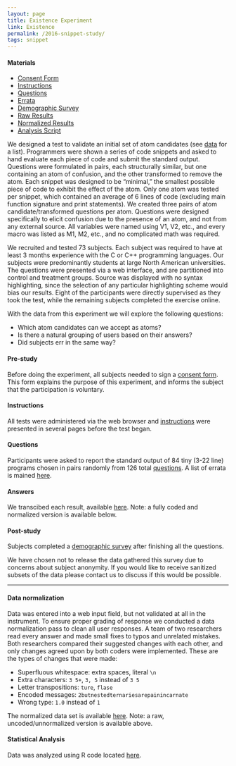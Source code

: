 ```yaml
---
layout: page
title: Existence Experiment
link: Existence
permalink: /2016-snippet-study/
tags: snippet
---
```


<div class="toc">
  <h4 class="toc-title">Materials</h4>
  <ul>
    <li><a href="consent.pdf">Consent Form</a></li>
    <li><a href="instruction-pages">Instructions</a></li>
    <li><a href="questions">Questions</a></li>
    <li><a href="errata">Errata</a></li>
    <li><a href="survey.pdf">Demographic Survey</a></li>
    <li><a href="results_raw.csv">Raw Results</a></li>
    <li><a href="results_normalized.csv">Normalized Results</a></li>
    <li><a href="https://github.com/dgopstein/atoms-of-confusion/blob/master/snippet_study/results.R">Analysis Script</a></li>
  </ul>
</div>

We designed a test to validate an initial set of atom candidates (see [data](/data) for a list). Programmers were shown a series of code snippets and asked to hand evaluate each piece of code and submit the standard output. Questions were formulated in pairs, each structurally similar, but one containing an atom of confusion, and the other transformed to remove the atom. Each snippet was designed to be “minimal,” the smallest possible piece of code to exhibit the effect of the atom. Only one atom was tested per snippet, which contained an average of 6 lines of code (excluding main function signature and print statements). We created three pairs of atom candidate/transformed questions per atom. Questions were designed specifically to elicit confusion due to the presence of an atom, and not from any external source. All variables were named using V1, V2, etc., and every macro was listed as M1, M2, etc., and no complicated math was required.

We recruited and tested 73 subjects. Each subject was required to have at least 3 months experience with the C or C++ programming languages. Our subjects were predominantly students at large North American universities. The questions were presented via a web interface, and are partitioned into control and treatment groups. Source was displayed with no syntax highlighting, since the selection of any particular highlighting scheme would bias our results. Eight of the participants were directly supervised as they took the test, while the remaining subjects completed the exercise online.

With the data from this experiment we will explore the following questions:

- Which atom candidates can we accept as atoms?
- Is there a natural grouping of users based on their
answers?
- Did subjects err in the same way?

#### Pre-study

Before doing the experiment, all subjects needed to sign a [consent form](consent.pdf). This form explains the purpose of this experiment, and informs the subject that the participation is voluntary.

#### Instructions

All tests were administered via the web browser and [instructions](instruction-pages) were presented in several pages before the test began.

#### Questions

Participants were asked to report the standard output of 84 tiny (3-22 line) programs chosen in pairs randomly from 126 total [questions](questions). A list of errata is mained [here](errata).

#### Answers

We transcibed each result, available [here](results_raw.csv).
Note: a fully coded and normalized version is available below.

#### Post-study

Subjects completed a [demographic survey](survey.pdf)
after finishing all the questions. 

We have chosen not to release the data gathered this survey due to concerns
about subject anonymity. If you would like to receive sanitized subsets of the
data please contact us to discuss if this would be possible.


---

#### Data normalization

Data was entered into a web input field, but not validated at all in the instrument. To ensure proper grading of response we conducted a data normalization pass to clean all user responses. A team of two researchers read every answer and made small fixes to typos and unrelated mistakes. Both researchers compared their suggested changes with each other, and only changes agreed upon by both coders were implemented. These are the types of changes that were made:

* Superfluous whitespace: extra spaces, literal `\n`
* Extra characters: `3 5+`, `3, 5` instead of `3 5`
* Letter transpositions: `ture`, `flase`
* Encoded messages: `2butnestedternariesarepainincarnate`
* Wrong type: `1.0` instead of `1`

The normalized data set is available [here](results_normalized.csv).
Note: a raw, uncoded/unnormalized version is available above.

#### Statistical Analysis

Data was analyzed using R code located [here](https://github.com/dgopstein/atoms-of-confusion/blob/master/snippet_study/results.R).

